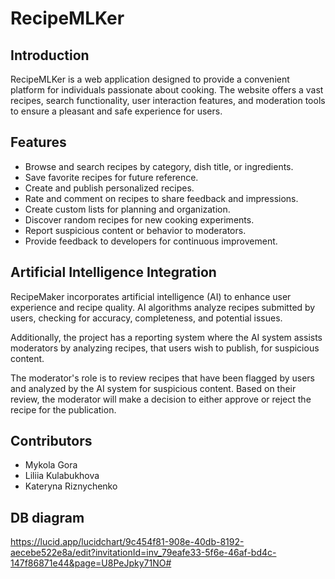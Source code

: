 # RecipeMLKer

## Introduction
RecipeMLKer is a web application designed to provide a convenient platform for individuals passionate about cooking. The website offers a vast recipes, search functionality, user interaction features, and moderation tools to ensure a pleasant and safe experience for users.

## Features
- Browse and search recipes by category, dish title, or ingredients.
- Save favorite recipes for future reference.
- Create and publish personalized recipes.
- Rate and comment on recipes to share feedback and impressions.
- Create custom lists for planning and organization.
- Discover random recipes for new cooking experiments.
- Report suspicious content or behavior to moderators.
- Provide feedback to developers for continuous improvement.

## Artificial Intelligence Integration
RecipeMaker incorporates artificial intelligence (AI) to enhance user experience and recipe quality. AI algorithms analyze recipes submitted by users, checking for accuracy, completeness, and potential issues.

Additionally, the project has a reporting system where the AI system assists moderators by analyzing recipes, that users wish to publish, for suspicious content.

The moderator's role is to review recipes that have been flagged by users and analyzed by the AI system for suspicious content. Based on their review, the moderator will make a decision to either approve or reject the recipe for the publication.

## Contributors
- Mykola Gora
- Liliia Kulabukhova
- Kateryna Riznychenko

## DB diagram
https://lucid.app/lucidchart/9c454f81-908e-40db-8192-aecebe522e8a/edit?invitationId=inv_79eafe33-5f6e-46af-bd4c-147f86871e44&page=U8PeJpky71NO#
